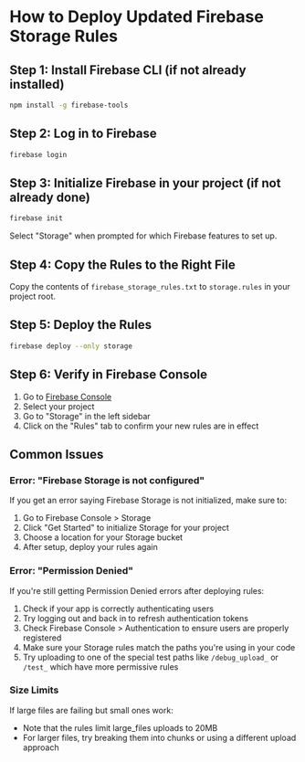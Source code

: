 # How to Deploy Updated Firebase Storage Rules

## Step 1: Install Firebase CLI (if not already installed)
```bash
npm install -g firebase-tools
```

## Step 2: Log in to Firebase
```bash
firebase login
```

## Step 3: Initialize Firebase in your project (if not already done)
```bash
firebase init
```
Select "Storage" when prompted for which Firebase features to set up.

## Step 4: Copy the Rules to the Right File
Copy the contents of `firebase_storage_rules.txt` to `storage.rules` in your project root.

## Step 5: Deploy the Rules
```bash
firebase deploy --only storage
```

## Step 6: Verify in Firebase Console
1. Go to [Firebase Console](https://console.firebase.google.com/)
2. Select your project
3. Go to "Storage" in the left sidebar
4. Click on the "Rules" tab to confirm your new rules are in effect

## Common Issues

### Error: "Firebase Storage is not configured"
If you get an error saying Firebase Storage is not initialized, make sure to:

1. Go to Firebase Console > Storage
2. Click "Get Started" to initialize Storage for your project
3. Choose a location for your Storage bucket
4. After setup, deploy your rules again

### Error: "Permission Denied"
If you're still getting Permission Denied errors after deploying rules:

1. Check if your app is correctly authenticating users
2. Try logging out and back in to refresh authentication tokens
3. Check Firebase Console > Authentication to ensure users are properly registered
4. Make sure your Storage rules match the paths you're using in your code
5. Try uploading to one of the special test paths like `/debug_upload_` or `/test_` which have more permissive rules

### Size Limits
If large files are failing but small ones work:
- Note that the rules limit large_files uploads to 20MB
- For larger files, try breaking them into chunks or using a different upload approach 